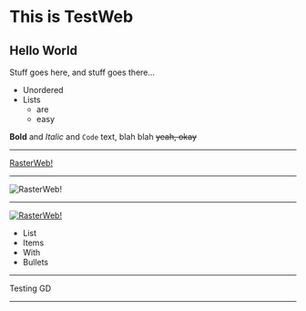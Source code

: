 # This is TestWeb

## Hello World

Stuff goes here, and stuff goes there...

* Unordered
* Lists
  * are
  * easy

**Bold** and _Italic_ and `Code` text, blah blah ~~yeah, okay~~

---

[RasterWeb!](http://rasterweb.net/)

---

![RasterWeb!](http://rasterweb.net/raster/images/rasterweb64.png)

---

[![RasterWeb!](http://rasterweb.net/raster/images/rasterweb64.png)](http://rasterweb.net/)

* List
* Items
* With
* Bullets


---

Testing GD

---